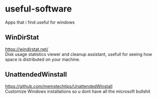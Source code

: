 # useful-software
Apps that i find useful for windows
## WinDirStat 
https://windirstat.net/  
Disk usage statistics viewer and cleanup assistant, usefull for seeing how space is distributed on your machine.

## UnattendedWinstall
https://github.com/memstechtips/UnattendedWinstall  
Customize Windows installations so u dont have all the microsoft bullshit
